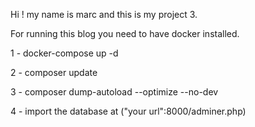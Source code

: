 Hi ! my name is marc and this is my project 3.

For running this blog you need to have docker installed.

1 - docker-compose up -d

2 - composer update

3 - composer dump-autoload --optimize --no-dev

4 - import the database at ("your url":8000/adminer.php)
